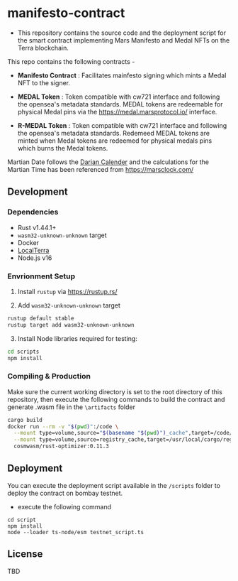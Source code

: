 # manifesto-contract

- This repository contains the source code and the deployment script for the smart contract implementing Mars Manifesto and Medal NFTs on the Terra blockchain.

This repo contains the following contracts -

- **Manifesto Contract** : Facilitates mainfesto signing which mints a Medal NFT to the signer.

- **MEDAL Token** : Token compatible with cw721 interface and following the opensea's metadata standards. MEDAL tokens are redeemable for physical Medal pins via the https://medal.marsprotocol.io/ interface.

- **R-MEDAL Token** : Token compatible with cw721 interface and following the opensea's metadata standards. Redemeed MEDAL tokens are minted when Medal tokens are redeemed for physical medals pins which burns the Medal tokens.

Martian Date follows the [Darian Calender](https://en.wikipedia.org/wiki/Darian_calendar) and the calculations for the Martian Time has been referenced from https://marsclock.com/

## Development

### Dependencies

- Rust v1.44.1+
- `wasm32-unknown-unknown` target
- Docker
- [LocalTerra](https://github.com/terra-project/LocalTerra)
- Node.js v16

### Envrionment Setup

1. Install `rustup` via https://rustup.rs/

2. Add `wasm32-unknown-unknown` target

```sh
rustup default stable
rustup target add wasm32-unknown-unknown
```

3. Install Node libraries required for testing:

```bash
cd scripts
npm install
```

### Compiling & Production

Make sure the current working directory is set to the root directory of this repository, then execute the following commands to build the contract and generate .wasm file in the `\artifacts` folder

```bash
cargo build
docker run --rm -v "$(pwd)":/code \
  --mount type=volume,source="$(basename "$(pwd)")_cache",target=/code/target \
  --mount type=volume,source=registry_cache,target=/usr/local/cargo/registry \
  cosmwasm/rust-optimizer:0.11.3
```

## Deployment

You can execute the deployment script available in the `/scripts` folder to deploy the contract on bombay testnet.

- execute the following command

```
cd script
npm install
node --loader ts-node/esm testnet_script.ts
```

## License

TBD

